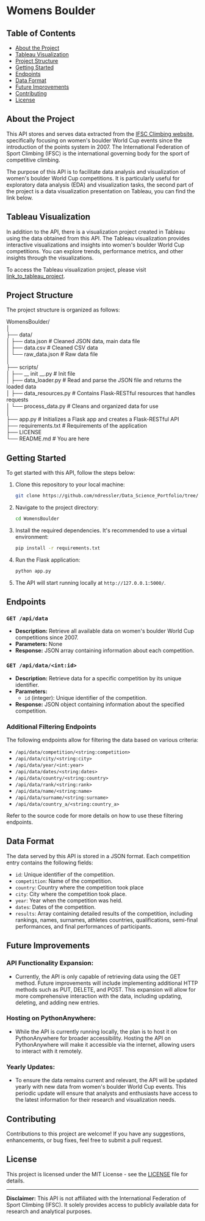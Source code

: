 # Womens Boulder

## Table of Contents
- [About the Project](#about-the-project)
- [Tableau Visualization](#tableau-visualization)
- [Project Structure](#project-structure)
- [Getting Started](#getting-started)
- [Endpoints](#endpoints)
- [Data Format](#data-format)
- [Future Improvements](#future-improvements)
- [Contributing](#contributing)
- [License](#license)

## About the Project

This API stores and serves data extracted from the <a href="https://www.ifsc-climbing.org/" target="_blank">IFSC Climbing website</a>, specifically focusing on women's boulder World Cup events since the introduction of the points system in 2007. The International Federation of Sport Climbing (IFSC) is the international governing body for the sport of competitive climbing.

The purpose of this API is to facilitate data analysis and visualization of women's boulder World Cup competitions. It is particularly useful for exploratory data analysis (EDA) and visualization tasks, the second part of the project is a data visualization presentation on Tableau, you can find the link below.

## Tableau Visualization

In addition to the API, there is a visualization project created in Tableau using the data obtained from this API. The Tableau visualization provides interactive visualizations and insights into women's boulder World Cup competitions. You can explore trends, performance metrics, and other insights through the visualizations.

To access the Tableau visualization project, please visit [link_to_tableau_project](link_to_tableau_project).

## Project Structure

The project structure is organized as follows:

WomensBoulder/<br>
│<br>
├── data/<br>
│   ├── data.json        # Cleaned JSON data, main data file<br>
│   ├── data.csv        # Cleaned CSV data<br>
│   └── raw_data.json    # Raw data file<br>
│<br>
├── scripts/<br>
│   ├── __ init __.py            # Init file<br>
│   ├── data_loader.py            # Read and parse the JSON file and returns the loaded data<br>
│   ├── data_resources.py           # Contains Flask-RESTful resources that handles requests<br>
│   └── process_data.py           # Cleans and organized data for use<br>
│<br>
├── app.py      # Initializes a Flask app and creates a Flask-RESTful API<br>
├── requirements.txt  # Requirements of the application<br>
├── LICENSE<br>
└── README.md                              # You are here

## Getting Started

To get started with this API, follow the steps below:

1. Clone this repository to your local machine:

   ```bash
   git clone https://github.com/ndressler/Data_Science_Portfolio/tree/main/WomensBoulder
   ```

2. Navigate to the project directory:

   ```bash
   cd WomensBoulder
   ```

3. Install the required dependencies. It's recommended to use a virtual environment:

   ```bash
   pip install -r requirements.txt
   ```

4. Run the Flask application:

   ```bash
   python app.py
   ```

5. The API will start running locally at `http://127.0.0.1:5000/`.

## Endpoints

### `GET /api/data`

- **Description:** Retrieve all available data on women's boulder World Cup competitions since 2007.
- **Parameters:** None
- **Response:** JSON array containing information about each competition.

### `GET /api/data/<int:id>`

- **Description:** Retrieve data for a specific competition by its unique identifier.
- **Parameters:**
  - `id` (integer): Unique identifier of the competition.
- **Response:** JSON object containing information about the specified competition.

### Additional Filtering Endpoints

The following endpoints allow for filtering the data based on various criteria:

- `/api/data/competition/<string:competition>`
- `/api/data/city/<string:city>`
- `/api/data/year/<int:year>`
- `/api/data/dates/<string:dates>`
- `/api/data/country/<string:country>`
- `/api/data/rank/<string:rank>`
- `/api/data/name/<string:name>`
- `/api/data/surname/<string:surname>`
- `/api/data/country_a/<string:country_a>`

Refer to the source code for more details on how to use these filtering endpoints.

## Data Format

The data served by this API is stored in a JSON format. Each competition entry contains the following fields:

- `id`: Unique identifier of the competition.
- `competition`: Name of the competition.
- `country`: Country where the competition took place
- `city`: City where the competition took place.
- `year`: Year when the competition was held.
- `dates`: Dates of the competition.
- `results`: Array containing detailed results of the competition, including rankings, names, surnames, athletes countries, qualifications, semi-final performances, and final performances of participants.

## Future Improvements

### API Functionality Expansion:
- Currently, the API is only capable of retrieving data using the GET method. Future improvements will include implementing additional HTTP methods such as PUT, DELETE, and POST. This expansion will allow for more comprehensive interaction with the data, including updating, deleting, and adding new entries.

### Hosting on PythonAnywhere:
- While the API is currently running locally, the plan is to host it on PythonAnywhere for broader accessibility. Hosting the API on PythonAnywhere will make it accessible via the internet, allowing users to interact with it remotely.

### Yearly Updates:
- To ensure the data remains current and relevant, the API will be updated yearly with new data from women's boulder World Cup events. This periodic update will ensure that analysts and enthusiasts have access to the latest information for their research and visualization needs.

## Contributing

Contributions to this project are welcome! If you have any suggestions, enhancements, or bug fixes, feel free to submit a pull request.

## License

This project is licensed under the MIT License - see the [LICENSE](LICENSE) file for details.


---

**Disclaimer:** This API is not affiliated with the International Federation of Sport Climbing (IFSC). It solely provides access to publicly available data for research and analytical purposes.
